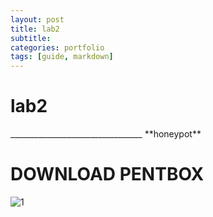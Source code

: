 ```yaml
---
layout: post
title: lab2
subtitle: 
categories: portfolio
tags: [guide, markdown]
---
```

<h1>lab2</h1>
_________________________________
**honeypot**
<H1>DOWNLOAD PENTBOX</H1>





![1](https://user-images.githubusercontent.com/129189876/233866281-8f47a263-f9ef-4a11-8240-10288b4c999d.png)
